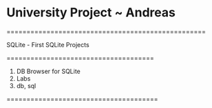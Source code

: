 # University Project ~ Andreas
==================================================

SQLite -
First SQLite Projects

=====================================

1. DB Browser for SQLite
2. Labs
3. db, sql

======================================
